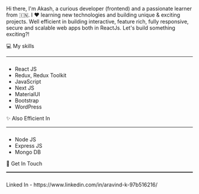 Hi there, I'm Akash, a curious developer (frontend) and a passionate learner from 🇮🇳. I ❤️ learning new technologies and building unique & exciting projects. Well efficient in building interactive, feature rich, fully responsive, secure and scalable web apps both in ReactJs. Let's build something exciting?!

💻 My skills
<hr style="margin: 0px 0px 24px 0px;"  />
<ul>
<li>React JS</li>
 <li>Redux, Redux Toolkit</li>
 <li>JavaScript</li>
 <li>Next JS</li>
 <li>MaterialUI</li>
 <li>Bootstrap</li>
 <li>WordPress</li>
</ul>

✨ Also Efficient In
<hr style="margin:0px 0px 24px 0px; height: 0.1em;"/>
<ul>
<li>Node JS</li>
 <li>Express JS</li>
  <li>Mongo DB</li>
</ul>

📱 Get In Touch
<hr style="margin:0px 0px 24px 0px; height: 0.1em;"/>
Linked In - https://www.linkedin.com/in/aravind-k-97b516216/


